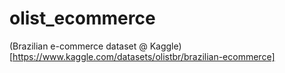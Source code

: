 # olist_ecommerce
(Brazilian e-commerce dataset @ Kaggle)[https://www.kaggle.com/datasets/olistbr/brazilian-ecommerce]

